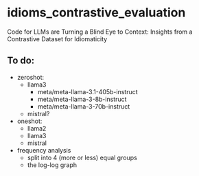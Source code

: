 # idioms_contrastive_evaluation
Code for LLMs are Turning a Blind Eye to Context: Insights from a Contrastive Dataset for Idiomaticity

## To do:
* zeroshot:
  * llama3
    * meta/meta-llama-3.1-405b-instruct
    * meta/meta-llama-3-8b-instruct
    * meta/meta-llama-3-70b-instruct
  * mistral?
* oneshot:
  * llama2
  * llama3
  * mistral
* frequency analysis
  * split into 4 (more or less) equal groups
  * the log-log graph
